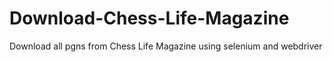# Download-Chess-Life-Magazine
Download all pgns from Chess Life Magazine using selenium and webdriver
